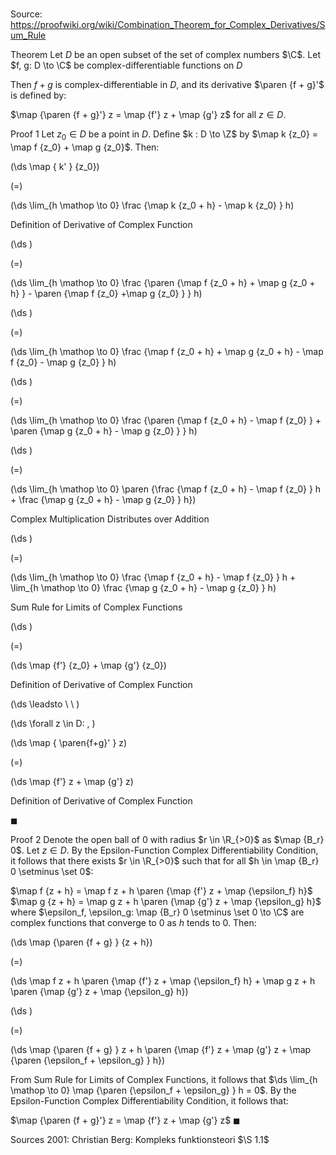 # 

Source: https://proofwiki.org/wiki/Combination_Theorem_for_Complex_Derivatives/Sum_Rule



Theorem
Let $D$ be an open subset of the set of complex numbers $\C$.
Let $f, g: D \to \C$ be complex-differentiable functions on $D$

Then $f + g$ is complex-differentiable in $D$, and its derivative $\paren {f + g}'$ is defined by:

$\map {\paren {f + g}'} z = \map {f'} z + \map {g'} z$
for all $z \in D$.


Proof 1
Let $z_0 \in D$ be a point in $D$.
Define $k : D \to \Z$ by $\map k {z_0} = \map f {z_0} + \map g {z_0}$.
Then:














\(\ds \map { k' } {z_0}\)

\(=\)







\(\ds \lim_{h \mathop \to 0} \frac {\map k {z_0 + h} - \map k {z_0} } h\)





Definition of Derivative of Complex Function














\(\ds \)

\(=\)







\(\ds \lim_{h \mathop \to 0} \frac {\paren {\map f {z_0 + h} + \map g {z_0 + h} } - \paren {\map f {z_0} +\map g {z_0} } } h\)




















\(\ds \)

\(=\)







\(\ds \lim_{h \mathop \to 0} \frac {\map f {z_0 + h} + \map g {z_0 + h} - \map f {z_0} - \map g {z_0} } h\)




















\(\ds \)

\(=\)







\(\ds \lim_{h \mathop \to 0} \frac {\paren {\map f {z_0 + h} - \map f {z_0} } + \paren {\map g {z_0 + h} - \map g {z_0} } } h\)




















\(\ds \)

\(=\)







\(\ds \lim_{h \mathop \to 0} \paren {\frac {\map f {z_0 + h} - \map f {z_0} } h + \frac {\map g {z_0 + h} - \map g {z_0} } h}\)





Complex Multiplication Distributes over Addition














\(\ds \)

\(=\)







\(\ds \lim_{h \mathop \to 0} \frac {\map f {z_0 + h} - \map f {z_0} } h + \lim_{h \mathop \to 0} \frac {\map g {z_0 + h} - \map g {z_0} } h\)





Sum Rule for Limits of Complex Functions














\(\ds \)

\(=\)







\(\ds \map {f'} {z_0} + \map {g'} {z_0}\)





Definition of Derivative of Complex Function








\(\ds \leadsto \ \ \)

\(\ds \forall z \in D: \, \)



\(\ds \map { \paren{f+g}' } z\)

\(=\)







\(\ds \map {f'} z + \map {g'} z\)





Definition of Derivative of Complex Function



$\blacksquare$


Proof 2
Denote the open ball of $0$ with radius $r \in \R_{>0}$ as $\map {B_r} 0$.
Let $z \in D$.
By the Epsilon-Function Complex Differentiability Condition, it follows that there exists $r \in \R_{>0}$ such that for all $h \in \map {B_r} 0 \setminus \set 0$:

$\map f {z + h} = \map f z + h \paren {\map {f'} z + \map {\epsilon_f} h}$
$\map g {z + h} = \map g z + h \paren {\map {g'} z + \map {\epsilon_g} h}$
where $\epsilon_f, \epsilon_g: \map {B_r} 0 \setminus \set 0 \to \C$ are complex functions that converge to $0$ as $h$ tends to $0$.
Then:














\(\ds \map {\paren {f + g} } {z + h}\)

\(=\)







\(\ds \map f z + h \paren {\map {f'} z + \map {\epsilon_f} h} + \map g z + h \paren {\map {g'} z + \map {\epsilon_g} h}\)




















\(\ds \)

\(=\)







\(\ds \map {\paren {f + g} } z + h \paren {\map {f'} z + \map {g'} z + \map {\paren {\epsilon_f + \epsilon_g} } h}\)










From Sum Rule for Limits of Complex Functions, it follows that $\ds \lim_{h \mathop \to 0} \map {\paren {\epsilon_f + \epsilon_g} } h = 0$.
By the Epsilon-Function Complex Differentiability Condition, it follows that:

$\map {\paren {f + g}'} z = \map {f'} z + \map {g'} z$
$\blacksquare$


Sources
2001: Christian Berg: Kompleks funktionsteori $\S 1.1$




